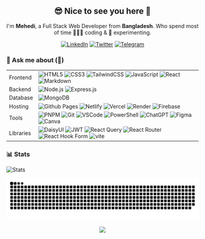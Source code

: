 <div align="center">

## 😎 Nice to see you here 👋

I'm <b>Mehedi</b>, a Full Stack Web Developer from <b>Bangladesh</b>. Who spend most of time 🧑🏻‍💻 coding & 🥼 experimenting.

 [![LinkedIn](https://img.shields.io/badge/linkedin-%230077B5.svg?style=for-the-badge&logo=linkedin&logoColor=white)](https://www.linkedin.com/in/thecodermehedi/)  [![Twitter](https://img.shields.io/badge/Twitter-%231DA1F2.svg?style=for-the-badge&logo=Twitter&logoColor=white)](https://twitter.com/thecodermehedi) [![Telegram](https://img.shields.io/badge/Telegram-229ED9?style=for-the-badge&logo=telegram&logoColor=white)](https://t.me/thecodermehedi)

</div>

<!--   ### ☕ Connect with me -->





### 💬 Ask me about (💪)

<table border="0">
<tr>
<td>Frontend</td> <td><img src="https://img.shields.io/badge/html-%23E34F26.svg?style=for-the-badge&logo=html5&logoColor=white" alt="HTML5">
<img src="https://img.shields.io/badge/css-%231572B6.svg?style=for-the-badge&logo=css3&logoColor=white" alt="CSS3">
<img src="https://img.shields.io/badge/tailwindcss-%2338B2AC.svg?style=for-the-badge&logo=tailwind-css&logoColor=white" alt="TailwindCSS">
<img src="https://img.shields.io/badge/javascript-%23323330.svg?style=for-the-badge&logo=javascript&logoColor=%23F7DF1E" alt="JavaScript">
<img src="https://img.shields.io/badge/react-%2320232a.svg?style=for-the-badge&logo=react&logoColor=%2361DAFB" alt="React">
<img src="https://img.shields.io/badge/markdown-%23000000.svg?style=for-the-badge&logo=markdown&logoColor=white" alt="Markdown"></td>
</tr>
<tr>
<td>Backend</td>
<td><img src="https://img.shields.io/badge/node.js-6DA55F?logo=node.js&logoColor=white&style=for-the-badge" alt="Node.js">
<img src="https://img.shields.io/badge/express.js-%23404d59.svg?style=for-the-badge&logo=express&logoColor=%2361DAFB" alt="Express.js"></td>
</tr>
<tr>
<td>Database</td>
<td><img src="https://img.shields.io/badge/MongoDB-%234ea94b.svg?style=for-the-badge&logo=mongodb&logoColor=white" alt="MongoDB"></td>
</tr>
<tr>
<td>Hosting</td>
<td><img src="https://img.shields.io/badge/github%20pages-121013?logo=github&logoColor=white&style=for-the-badge" alt="Github Pages">
<img src="https://img.shields.io/badge/netlify-%23000000.svg?style=for-the-badge&logo=netlify&logoColor=#00C7B7" alt="Netlify">
<img src="https://img.shields.io/badge/vercel-%23000000.svg?style=for-the-badge&logo=vercel&logoColor=white" alt="Vercel">
<img src="https://img.shields.io/badge/Render-%46E3B7.svg?style=for-the-badge&logo=render&logoColor=white" alt="Render">
<img src="https://img.shields.io/badge/Firebase-039BE5?style=for-the-badge&logo=Firebase&logoColor=white" alt="Firebase"></td>
</tr>
<tr>
<td>Tools</td>
<td>
<img src="https://img.shields.io/badge/pnpm-%234a4a4a.svg?style=for-the-badge&logo=pnpm&logoColor=f69220" alt="PNPM">
  <img src="https://img.shields.io/badge/git-%23F05033.svg?style=for-the-badge&logo=git&logoColor=white" alt="Git">
  <img src="https://img.shields.io/badge/VSCode-0078d7.svg?style=for-the-badge&logo=visual-studio-code&logoColor=white" alt="VSCode"> 
 <img src="https://img.shields.io/badge/PowerShell-%235391FE.svg?style=for-the-badge&logo=powershell&logoColor=white" alt="PowerShell"> 
 <img src="https://img.shields.io/badge/chatGPT-74aa9c?style=for-the-badge&logo=openai&logoColor=white" alt="ChatGPT">
 <img src="https://img.shields.io/badge/figma-%23F24E1E.svg?style=for-the-badge&logo=figma&logoColor=white" alt="Figma"> 
 <img src="https://img.shields.io/badge/Canva-%2300C4CC.svg?style=for-the-badge&logo=Canva&logoColor=white" alt="Canva"> 

</td>
</tr>
<tr>
  <td>Libraries</td>
  <td>
    <img src="https://img.shields.io/badge/daisyui-5A0EF8?style=for-the-badge&logo=daisyui&logoColor=white" alt="DaisyUI">
    <img src="https://img.shields.io/badge/JWT-black?style=for-the-badge&logo=JSON%20web%20tokens" alt="JWT">
    <img src="https://img.shields.io/badge/-React%20Query-FF4154?style=for-the-badge&logo=react%20query&logoColor=white" alt="React Query">
    <img src="https://img.shields.io/badge/React_Router-CA4245?style=for-the-badge&logo=react-router&logoColor=white" alt="React Router">
    <img src="https://img.shields.io/badge/React%20Hook%20Form-%23EC5990.svg?style=for-the-badge&logo=reacthookform&logoColor=white" alt="React Hook Form">
    <img src="https://img.shields.io/badge/vite-%23646CFF.svg?style=for-the-badge&logo=vite&logoColor=white" alt="vite">
    
    
  </td>
</tr>
</table>

### 📊 Stats

<!-- <img style="height: 200; width: 100%;" alt="Streaks" src="https://github-readme-streak-stats.herokuapp.com?user=thecodermehedi&theme=react&hide_border=true&background=0D1117&stroke=0D1117&fire=FF1CF7&sideLabels=00F0FF&currStreakNum=FF1CF7&ring=FF1CF7&currStreakLabel=FF1CF7&sideNums=00F0FF" />
-->

<div style="display: flex">

  <img style="height: 200; width: 100%;" alt="Stats" src="https://github-readme-stats.vercel.app/api?username=thecodermehedi&layout=compact&hide_border=true&theme=github_dark&show_icons=true&count_private=true&include_all_commits=true&custom_title=Stats\&rank_icon=github&hide_title=true" >

<!--  <img style="height: 200; width: 49%;" alt="Languages" src="https://github-readme-stats.vercel.app/api/top-langs/?username=thecodermehedi&layout=compact&langs_count=8&hide_border=true&theme=github_dark&hide_title=true" > -->

 </div>

![snake gif](https://github.com/thecodermehedi/thecodermehedi/blob/output/github-contribution-grid-snake-dark.svg)


<p align="center"> <img src="https://komarev.com/ghpvc/?username=thecodermehedi&color=1a71ff&style=for-the-badge&label=👁️👁️"> </p>
